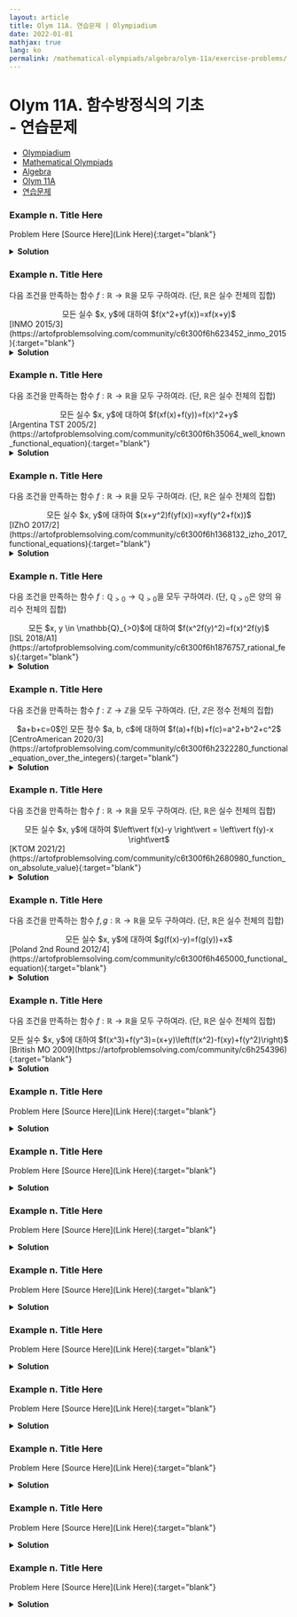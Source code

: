 ```yaml
---
layout: article
title: Olym 11A. 연습문제 | Olympiadium
date: 2022-01-01
mathjax: true
lang: ko
permalink: /mathematical-olympiads/algebra/olym-11a/exercise-problems/
---
```

# Olym 11A. 함수방정식의 기초 <br> <ssup> - 연습문제</ssup>

<ul class="breadcrumb">
	<li><a href="{{ site.baseurl }}/">Olympiadium</a></li> 
	<li><a href="{{ site.baseurl }}/mathematical-olympiads/">Mathematical Olympiads</a></li> 
	<li><a href="{{ site.baseurl }}/mathematical-olympiads/algebra/">Algebra</a></li> 
	<li><a href="{{ site.baseurl }}/mathematical-olympiads/algebra/olym-11a/">Olym 11A</a></li> 
	<li><a href="{{ site.baseurl }}/mathematical-olympiads/algebra/olym-11a/exercise-problems/">연습문제</a></li>
</ul>

### Example n. Title Here
<skyblueboard> Problem Here </skyblueboard>
[Source Here](Link Here){:target="blank"}
<pinkborder><details>
<summary><b>Solution</b></summary>
Solution Here. 
</details></pinkborder>

### Example n. Title Here
<skyblueboard> 다음 조건을 만족하는 함수 $f: \mathbb{R} \rightarrow \mathbb{R}$을 모두 구하여라. (단, $\mathbb{R}$은 실수 전체의 집합)
  <center><ssbr/> 모든 실수 $x, y$에 대하여 $f(x^2+yf(x))=xf(x+y)$ </center>  </skyblueboard>
[INMO 2015/3](https://artofproblemsolving.com/community/c6t300f6h623452_inmo_2015){:target="blank"}
<pinkborder><details>
<summary><b>Solution</b></summary>
Solution Here. 
</details></pinkborder>

### Example n. Title Here
<skyblueboard> 다음 조건을 만족하는 함수 $f: \mathbb{R} \rightarrow \mathbb{R}$을 모두 구하여라. (단, $\mathbb{R}$은 실수 전체의 집합)
  <center><ssbr/> 모든 실수 $x, y$에 대하여 $f(xf(x)+f(y))=f(x)^2+y$ </center>  </skyblueboard>
[Argentina TST 2005/2](https://artofproblemsolving.com/community/c6t300f6h35064_well_known_functional_equation){:target="blank"}
<pinkborder><details>
<summary><b>Solution</b></summary>
Solution Here. 
</details></pinkborder>

### Example n. Title Here
<skyblueboard> 다음 조건을 만족하는 함수 $f: \mathbb{R} \rightarrow \mathbb{R}$을 모두 구하여라. (단, $\mathbb{R}$은 실수 전체의 집합)
  <center><ssbr/> 모든 실수 $x, y$에 대하여 $(x+y^2)f(yf(x))=xyf(y^2+f(x))$ </center>  </skyblueboard>
[IZhO 2017/2](https://artofproblemsolving.com/community/c6t300f6h1368132_izho_2017_functional_equations){:target="blank"}
<pinkborder><details>
<summary><b>Solution</b></summary>
Solution Here. 
</details></pinkborder>

### Example n. Title Here
<skyblueboard> 다음 조건을 만족하는 함수 $f: \mathbb{Q}_{>0} \rightarrow \mathbb{Q}_{>0}$을 모두 구하여라. (단, $\mathbb{Q}_{>0}$은 양의 유리수 전체의 집합)
  <center><ssbr/> 모든 $x, y \in \mathbb{Q}_{>0}$에 대하여 $f(x^2f(y)^2)=f(x)^2f(y)$ </center>  </skyblueboard>
[ISL 2018/A1](https://artofproblemsolving.com/community/c6t300f6h1876757_rational_fes){:target="blank"}
<pinkborder><details>
<summary><b>Solution</b></summary>
Solution Here. 
</details></pinkborder>

### Example n. Title Here
<skyblueboard> 다음 조건을 만족하는 함수 $f: \mathbb{Z} \rightarrow \mathbb{Z}$을 모두 구하여라. (단, $\mathbb{Z}$은 정수 전체의 집합)
  <center><ssbr/> $a+b+c=0$인 모든 정수 $a, b, c$에 대하여 $f(a)+f(b)+f(c)=a^2+b^2+c^2$ </center>  </skyblueboard>
[CentroAmerican 2020/3](https://artofproblemsolving.com/community/c6t300f6h2322280_functional_equation_over_the_integers){:target="blank"}
<pinkborder><details>
<summary><b>Solution</b></summary>
Solution Here. 
</details></pinkborder>

### Example n. Title Here
<skyblueboard> 다음 조건을 만족하는 함수 $f: \mathbb{R} \rightarrow \mathbb{R}$을 모두 구하여라. (단, $\mathbb{R}$은 실수 전체의 집합)
  <center><ssbr/> 모든 실수 $x, y$에 대하여 $\left\vert f(x)-y \right\vert = \left\vert f(y)-x \right\vert$ </center>  </skyblueboard>
[KTOM 2021/2](https://artofproblemsolving.com/community/c6t300f6h2680980_function_on_absolute_value){:target="blank"}
<pinkborder><details>
<summary><b>Solution</b></summary>
Solution Here. 
</details></pinkborder>

### Example n. Title Here
<skyblueboard> 다음 조건을 만족하는 함수 $f, g: \mathbb{R} \rightarrow \mathbb{R}$을 모두 구하여라. (단, $\mathbb{R}$은 실수 전체의 집합)
  <center><ssbr/> 모든 실수 $x, y$에 대하여 $g(f(x)-y)=f(g(y))+x$ </center>  </skyblueboard>
[Poland 2nd Round 2012/4](https://artofproblemsolving.com/community/c6t300f6h465000_functional_equation){:target="blank"}
<pinkborder><details>
<summary><b>Solution</b></summary>
Solution Here. 
</details></pinkborder>

### Example n. Title Here
<skyblueboard> 다음 조건을 만족하는 함수 $f: \mathbb{R} \rightarrow \mathbb{R}$을 모두 구하여라. (단, $\mathbb{R}$은 실수 전체의 집합)
  <center><ssbr/> 모든 실수 $x, y$에 대하여 $f(x^3)+f(y^3)=(x+y)\left(f(x^2)-f(xy)+f(y^2)\right)$ </center> </skyblueboard>
[British MO 2009](https://artofproblemsolving.com/community/c6h254396){:target="blank"}
<!--grade: 4, difficulty: 2-->
<pinkborder><details>
<summary><b>Solution</b></summary>
Solution Here. 
</details></pinkborder>

### Example n. Title Here
<skyblueboard> Problem Here </skyblueboard>
[Source Here](Link Here){:target="blank"}
<pinkborder><details>
<summary><b>Solution</b></summary>
Solution Here. 
</details></pinkborder>

### Example n. Title Here
<skyblueboard> Problem Here </skyblueboard>
[Source Here](Link Here){:target="blank"}
<pinkborder><details>
<summary><b>Solution</b></summary>
Solution Here. 
</details></pinkborder>

### Example n. Title Here
<skyblueboard> Problem Here </skyblueboard>
[Source Here](Link Here){:target="blank"}
<pinkborder><details>
<summary><b>Solution</b></summary>
Solution Here. 
</details></pinkborder>

### Example n. Title Here
<skyblueboard> Problem Here </skyblueboard>
[Source Here](Link Here){:target="blank"}
<pinkborder><details>
<summary><b>Solution</b></summary>
Solution Here. 
</details></pinkborder>

### Example n. Title Here
<skyblueboard> Problem Here </skyblueboard>
[Source Here](Link Here){:target="blank"}
<pinkborder><details>
<summary><b>Solution</b></summary>
Solution Here. 
</details></pinkborder>

### Example n. Title Here
<skyblueboard> Problem Here </skyblueboard>
[Source Here](Link Here){:target="blank"}
<pinkborder><details>
<summary><b>Solution</b></summary>
Solution Here. 
</details></pinkborder>

### Example n. Title Here
<skyblueboard> Problem Here </skyblueboard>
[Source Here](Link Here){:target="blank"}
<pinkborder><details>
<summary><b>Solution</b></summary>
Solution Here. 
</details></pinkborder>

### Example n. Title Here
<skyblueboard> Problem Here </skyblueboard>
[Source Here](Link Here){:target="blank"}
<pinkborder><details>
<summary><b>Solution</b></summary>
Solution Here. 
</details></pinkborder>

### Example n. Title Here
<skyblueboard> Problem Here </skyblueboard>
[Source Here](Link Here){:target="blank"}
<pinkborder><details>
<summary><b>Solution</b></summary>
Solution Here. 
</details></pinkborder>
